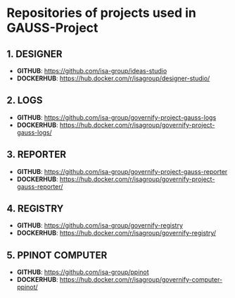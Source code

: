 # Repositories of projects used in GAUSS-Project

## 1. DESIGNER
  * **GITHUB**: https://github.com/isa-group/ideas-studio
  * **DOCKERHUB**: https://hub.docker.com/r/isagroup/designer-studio/
## 2. LOGS
  * **GITHUB**: https://github.com/isa-group/governify-project-gauss-logs
  * **DOCKERHUB**: https://hub.docker.com/r/isagroup/governify-project-gauss-logs/
## 3. REPORTER
  * **GITHUB**: https://github.com/isa-group/governify-project-gauss-reporter
  * **DOCKERHUB**: https://hub.docker.com/r/isagroup/governify-project-gauss-reporter/
## 4. REGISTRY
  * **GITHUB**: https://github.com/isa-group/governify-registry
  * **DOCKERHUB**: https://hub.docker.com/r/isagroup/governify-registry/
## 5. PPINOT COMPUTER
  * **GITHUB**: https://github.com/isa-group/ppinot
  * **DOCKERHUB**: https://hub.docker.com/r/isagroup/governify-computer-ppinot/
